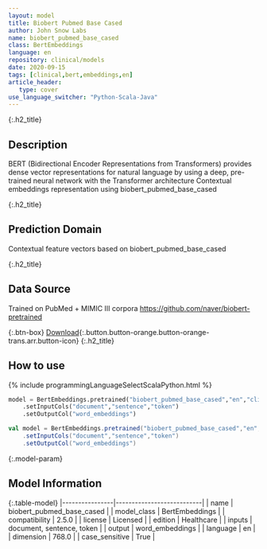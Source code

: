 ```yaml
---
layout: model
title: Biobert Pubmed Base Cased
author: John Snow Labs
name: biobert_pubmed_base_cased
class: BertEmbeddings
language: en
repository: clinical/models
date: 2020-09-15
tags: [clinical,bert,embeddings,en]
article_header:
   type: cover
use_language_switcher: "Python-Scala-Java"
---
```


{:.h2_title}
## Description
BERT (Bidirectional Encoder Representations from Transformers) provides dense vector representations for natural language by using a deep, pre-trained neural network with the Transformer architecture
Contextual embeddings representation using biobert_pubmed_base_cased

{:.h2_title}
## Prediction Domain
Contextual feature vectors based on biobert_pubmed_base_cased

{:.h2_title}
## Data Source
Trained on PubMed + MIMIC III corpora
https://github.com/naver/biobert-pretrained

{:.btn-box}
[Download](https://s3.amazonaws.com/auxdata.johnsnowlabs.com/clinical/models/biobert_pubmed_base_cased_en_2.6.0_2.4_1600182457870.zip){:.button.button-orange.button-orange-trans.arr.button-icon}
{:.h2_title}
## How to use 
<div class="tabs-box" markdown="1">

{% include programmingLanguageSelectScalaPython.html %}

```python
model = BertEmbeddings.pretrained("biobert_pubmed_base_cased","en","clinical/models")
	.setInputCols("document","sentence","token")
	.setOutputCol("word_embeddings")
```

```scala
val model = BertEmbeddings.pretrained("biobert_pubmed_base_cased","en","clinical/models")
	.setInputCols("document","sentence","token")
	.setOutputCol("word_embeddings")
```
</div>



{:.model-param}
## Model Information

{:.table-model}
|----------------|---------------------------|
| name           | biobert_pubmed_base_cased |
| model_class    | BertEmbeddings            |
| compatibility  | 2.5.0                     |
| license        | Licensed                  |
| edition        | Healthcare                |
| inputs         | document, sentence, token |
| output         | word_embeddings           |
| language       | en                        |
| dimension      | 768.0                     |
| case_sensitive | True                      |

